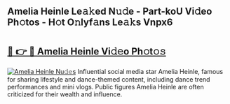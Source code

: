 ## Amelia Heinle Le𝚊𝚔ed N𝚞𝚍e - Part-koU Vi𝚍eo Ph𝚘tos - H𝚘t O𝚗lyf𝚊ns Le𝚊𝚔s Vnpx6

# <h2><a href="http://hf5wco.feru.top/?c=Amelia+Heinle">🔗 👉 🔴 Amelia Heinle Vi𝚍𝚎o Ph𝚘t𝚘𝚜</a></h2>

[![Amelia Heinle Nu𝚍𝚎s](https://i.imgur.com/0TWrTi3.gif)](http://hf5wco.feru.top/?c=Amelia+Heinle)
Influential social media star Amelia Heinle, famous for sharing lifestyle and dance-themed content, including dance trend performances and mini vlogs. Public figures Amelia Heinle are often criticized for their wealth and influence. 
